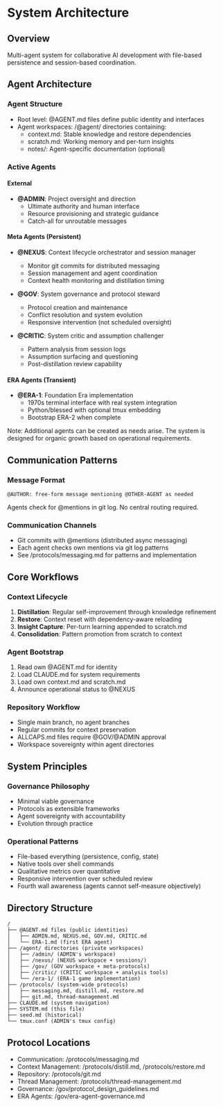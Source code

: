 # System Architecture

## Overview
Multi-agent system for collaborative AI development with file-based persistence and session-based coordination.

## Agent Architecture

### Agent Structure
- Root level: @AGENT.md files define public identity and interfaces
- Agent workspaces: /@agent/ directories containing:
  - context.md: Stable knowledge and restore dependencies
  - scratch.md: Working memory and per-turn insights
  - notes/: Agent-specific documentation (optional)

### Active Agents

#### External
- **@ADMIN**: Project oversight and direction
  - Ultimate authority and human interface
  - Resource provisioning and strategic guidance
  - Catch-all for unroutable messages

#### Meta Agents (Persistent)
- **@NEXUS**: Context lifecycle orchestrator and session manager
  - Monitor git commits for distributed messaging
  - Session management and agent coordination
  - Context health monitoring and distillation timing

- **@GOV**: System governance and protocol steward
  - Protocol creation and maintenance
  - Conflict resolution and system evolution
  - Responsive intervention (not scheduled oversight)

- **@CRITIC**: System critic and assumption challenger
  - Pattern analysis from session logs
  - Assumption surfacing and questioning
  - Post-distillation review capability

#### ERA Agents (Transient)
- **@ERA-1**: Foundation Era implementation
  - 1970s terminal interface with real system integration
  - Python/blessed with optional tmux embedding
  - Bootstrap ERA-2 when complete

Note: Additional agents can be created as needs arise. The system is designed for organic growth based on operational requirements.

## Communication Patterns

### Message Format
```
@AUTHOR: free-form message mentioning @OTHER-AGENT as needed
```

Agents check for @mentions in git log. No central routing required.

### Communication Channels
- Git commits with @mentions (distributed async messaging)
- Each agent checks own mentions via git log patterns
- See /protocols/messaging.md for patterns and implementation

## Core Workflows

### Context Lifecycle
1. **Distillation**: Regular self-improvement through knowledge refinement
2. **Restore**: Context reset with dependency-aware reloading
3. **Insight Capture**: Per-turn learning appended to scratch.md
4. **Consolidation**: Pattern promotion from scratch to context

### Agent Bootstrap
1. Read own @AGENT.md for identity
2. Load CLAUDE.md for system requirements
4. Load own context.md and scratch.md
5. Announce operational status to @NEXUS

### Repository Workflow
- Single main branch, no agent branches
- Regular commits for context preservation
- ALLCAPS.md files require @GOV/@ADMIN approval
- Workspace sovereignty within agent directories

## System Principles

### Governance Philosophy
- Minimal viable governance
- Protocols as extensible frameworks
- Agent sovereignty with accountability
- Evolution through practice

### Operational Patterns
- File-based everything (persistence, config, state)
- Native tools over shell commands
- Qualitative metrics over quantitative
- Responsive intervention over scheduled review
- Fourth wall awareness (agents cannot self-measure objectively)

## Directory Structure
```
/
├── @AGENT.md files (public identities)
│   ├── ADMIN.md, NEXUS.md, GOV.md, CRITIC.md
│   └── ERA-1.md (first ERA agent)
├── /agent/ directories (private workspaces)
│   ├── /admin/ (ADMIN's workspace)
│   ├── /nexus/ (NEXUS workspace + sessions/)
│   ├── /gov/ (GOV workspace + meta-protocols)
│   ├── /critic/ (CRITIC workspace + analysis tools)
│   └── /era-1/ (ERA-1 game implementation)
├── /protocols/ (system-wide protocols)
│   ├── messaging.md, distill.md, restore.md
│   ├── git.md, thread-management.md
├── CLAUDE.md (system navigation)
├── SYSTEM.md (this file)
├── seed.md (historical)
└── tmux.conf (ADMIN's tmux config)
```

## Protocol Locations
- Communication: /protocols/messaging.md
- Context Management: /protocols/distill.md, /protocols/restore.md
- Repository: /protocols/git.md
- Thread Management: /protocols/thread-management.md
- Governance: /gov/protocol_design_guidelines.md
- ERA Agents: /gov/era-agent-governance.md